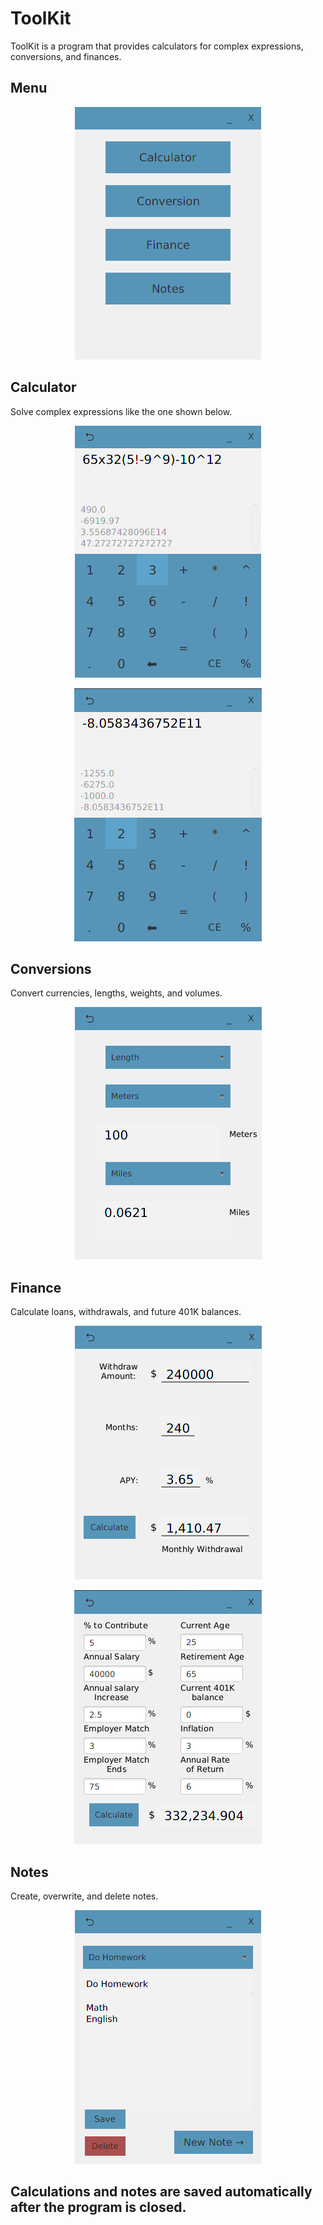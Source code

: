 # ToolKit
ToolKit is a program that provides calculators for complex expressions, conversions, and finances.

## Menu

<p align= "center">
  <img src="Pictures-Video/Menu.png"/>
</p>

## Calculator
Solve complex expressions like the one shown below.
<p align="center">
  <img src="Pictures-Video/ComplexExpression.png"/>
</p>
<p align= "center">
  <img src="Pictures-Video/ComplexExpressionAnswer.png"/>
</p>

## Conversions
Convert currencies, lengths, weights, and volumes.
<p align= "center">
  <img src="Pictures-Video/Conversion.png"/>
</p>

## Finance
Calculate loans, withdrawals, and future 401K balances.
<p align= "center">
  <img src="Pictures-Video/Withdrawals.png"/>
</p>
<p align= "center">
  <img src="Pictures-Video/401K.png"/>
</p>

## Notes
Create, overwrite, and delete notes.
<p align= "center">
  <img src="Pictures-Video/Notes.png"/>
</p>

## Calculations and notes are saved automatically after the program is closed.

